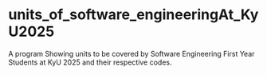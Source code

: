 # units_of_software_engineeringAt_KyU2025
 A program Showing units to be covered by Software Engineering First Year Students at KyU 2025 and their respective codes.
